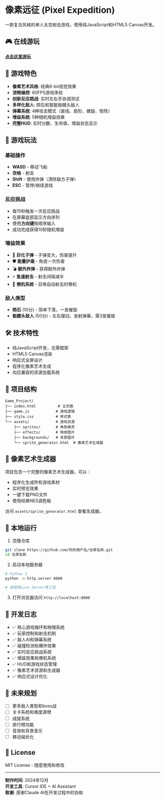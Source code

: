 # 像素远征 (Pixel Expedition)

一款复古风格的单人太空射击游戏，使用纯JavaScript和HTML5 Canvas开发。

## 🎮 在线游玩

**[点击这里游玩](https://你的用户名.github.io/仓库名称/)**

## 🚀 游戏特色

- **像素艺术风格**: 经典8-bit视觉效果
- **流畅操控**: 60FPS游戏体验
- **创新反应挑战**: 实时左右手协调测试
- **多样化敌人**: 陨石和智能骷髅头敌人
- **弹幕系统**: 4种攻击模式（直线、扇形、螺旋、矩阵）
- **增益系统**: 5种随机增益效果
- **完整HUD**: 实时分数、生命值、增益状态显示

## 🎯 游戏玩法

### 基础操作
- **WASD** - 移动飞船
- **空格** - 射击
- **Shift** - 使用炸弹（清除敌方子弹）
- **ESC** - 暂停/继续游戏

### 反应挑战
- 每15秒触发一次反应挑战
- 在屏幕底部显示方向序列
- 使用**方向键**按顺序输入
- 成功完成获得10秒随机增益

### 增益效果
- 🔸 **巨化子弹** - 子弹变大，伤害提升
- 🛡️ **能量护盾** - 免疫一次伤害
- 💣 **额外炸弹** - 获得额外炸弹
- ⚡ **急速射击** - 射击间隔减半
- 🤖 **僚机系统** - 召唤自动射击的僚机

### 敌人类型
- **陨石** (10分) - 简单下落，一发摧毁
- **骷髅头敌人** (50分) - 左右摆动，发射弹幕，需3发摧毁

## 🛠️ 技术特性

- 纯JavaScript开发，无需框架
- HTML5 Canvas渲染
- 响应式全屏设计
- 程序化像素艺术生成
- 向后兼容的资源加载系统

## 📁 项目结构

```
Game_Project/
├── index.html          # 主页面
├── game.js            # 游戏逻辑
├── style.css          # 样式表
└── assets/            # 游戏资源
    ├── sprites/       # 角色精灵
    ├── effects/       # 特效图片
    ├── backgrounds/   # 背景图片
    └── sprite_generator.html  # 像素艺术生成器
```

## 🎨 像素艺术生成器

项目包含一个完整的像素艺术生成器，可以：
- 程序化生成所有游戏素材
- 实时预览效果
- 一键下载PNG文件
- 使用经典NES调色板

访问 `assets/sprite_generator.html` 查看生成器。

## 🚀 本地运行

1. 克隆仓库
```bash
git clone https://github.com/你的用户名/仓库名称.git
cd 仓库名称
```

2. 启动本地服务器
```bash
# Python 3
python -m http.server 8000

# 或使用Live Server等工具
```

3. 打开浏览器访问 `http://localhost:8000`

## 📝 开发日志

- ✅ 核心游戏循环和物理系统
- ✅ 玩家控制和射击机制  
- ✅ 敌人AI和弹幕系统
- ✅ 碰撞检测和爆炸效果
- ✅ 实时反应挑战系统
- ✅ 增益效果和僚机系统
- ✅ HUD和游戏状态管理
- ✅ 像素艺术资源和生成器
- ✅ 响应式设计优化

## 🎯 未来规划

- [ ] 更多敌人类型和boss战
- [ ] 关卡系统和难度递增
- [ ] 成就系统
- [ ] 排行榜功能
- [ ] 音效和背景音乐
- [ ] 移动端优化

## 📄 License

MIT License - 随意使用和修改

---

**制作时间**: 2024年12月  
**开发工具**: Cursor IDE + AI Assistant  
**致谢**: 感谢Claude AI在开发过程中的协助 